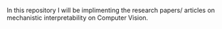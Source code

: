 In this repository I will be implimenting the research papers/ articles on mechanistic interpretability on Computer Vision.